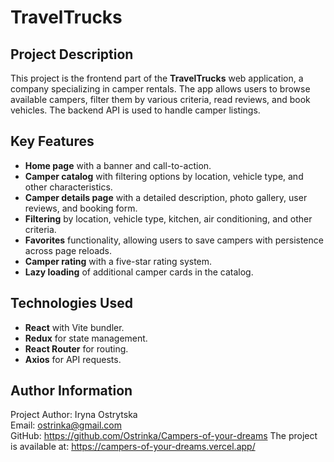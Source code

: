 # TravelTrucks

## Project Description

This project is the frontend part of the **TravelTrucks** web application, a company specializing in camper rentals. The app allows users to browse available campers, filter them by various criteria, read reviews, and book vehicles. The backend API is used to handle camper listings.

## Key Features

- **Home page** with a banner and call-to-action.
- **Camper catalog** with filtering options by location, vehicle type, and other characteristics.
- **Camper details page** with a detailed description, photo gallery, user reviews, and booking form.
- **Filtering** by location, vehicle type, kitchen, air conditioning, and other criteria.
- **Favorites** functionality, allowing users to save campers with persistence across page reloads.
- **Camper rating** with a five-star rating system.
- **Lazy loading** of additional camper cards in the catalog.

## Technologies Used

- **React** with Vite bundler.
- **Redux** for state management.
- **React Router** for routing.
- **Axios** for API requests.

## Author Information

Project Author: Iryna Ostrytska  
Email: ostrinka@gmail.com  
GitHub: https://github.com/Ostrinka/Campers-of-your-dreams
The project is available at: https://campers-of-your-dreams.vercel.app/
